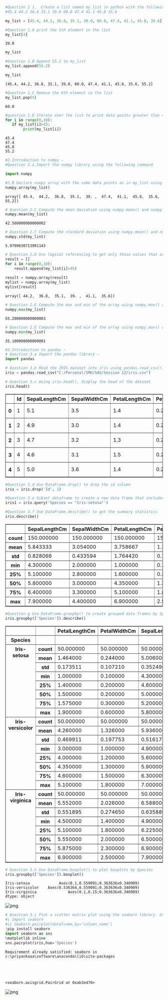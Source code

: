 

```python
#Question 1 1.	Create a list named my_list in python with the following data points - 
#45.4 44.2 36.8 35.1 39.0 60.0 47.4 41.1 45.8 35.6

my_list = [45.4, 44.2, 36.8, 35.1, 39.0, 60.0, 47.4, 41.1, 45.8, 35.6]

#Question 1.A print the 5th element in the list
my_list[4]

```




    39.0




```python
my_list 
```


```python
#Question 1.B Append 55.2 to my_list
my_list.append(55.2)

```


```python
my_list
```




    [45.4, 44.2, 36.8, 35.1, 39.0, 60.0, 47.4, 41.1, 45.8, 35.6, 55.2]




```python
#Question 1.C Remove the 6th element in the list
my_list.pop(5)
```




    60.0




```python
#question 1.D Iterate over the list to print data points greater than 45
for i in range(0,10):
   if my_list[i]>45:
        print(my_list[i])
```

    45.4
    47.4
    45.8
    55.2
    


```python
#2.Introduction to numpy – 
#Question 2.a.Import the numpy library using the following command 

import numpy
```


```python
#2.B Declare numpy array with the same data points as in my_list using numpy.array()
numpy.array(my_list)

```




    array([ 45.4,  44.2,  36.8,  35.1,  39. ,  47.4,  41.1,  45.8,  35.6,  55.2])




```python
# Question 2.C Compute the mean deviation using numpy.mean() and numpy.std() of the above array 
numpy.mean(my_list)

```




    42.560000000000002




```python
# Question 2.C Compute the standard deviation using numpy.mean() and numpy.std() of the above array 
numpy.std(my_list)
```




    5.9709630713981143




```python
# Question 2.D Use logical referencing to get only those values that are less than 45
result = []
for i in range(0,10):
    result.append(my_list[i]<45)
    
result = numpy.array(result)
mylist = numpy.array(my_list)
mylist[result]


```




    array([ 44.2,  36.8,  35.1,  39. ,  41.1,  35.6])




```python
# Question 2.E Compute the max and min of the array using numpy.max() and numpy.min()
numpy.max(my_list)

```




    55.200000000000003




```python
# Question 2.E Compute the max and min of the array using numpy.max() and numpy.min()
numpy.min(my_list)
```




    35.100000000000001




```python
#3.Introduction to pandas – 
# Question 3.a Import the pandas library – 
import pandas

```


```python
# Question 3.b Read the IRIS dataset into iris using pandas.read_csv(). Data file – 
iris = pandas.read_csv("C:/Personal/SMU/SAS/Session 12/iris.csv")
```


```python
# Question 3.c Using iris.head(), display the head of the dataset
iris.head()

```




<div>
<table border="1" class="dataframe">
  <thead>
    <tr style="text-align: right;">
      <th></th>
      <th>Id</th>
      <th>SepalLengthCm</th>
      <th>SepalWidthCm</th>
      <th>PetalLengthCm</th>
      <th>PetalWidthCm</th>
      <th>Species</th>
    </tr>
  </thead>
  <tbody>
    <tr>
      <th>0</th>
      <td>1</td>
      <td>5.1</td>
      <td>3.5</td>
      <td>1.4</td>
      <td>0.2</td>
      <td>Iris-setosa</td>
    </tr>
    <tr>
      <th>1</th>
      <td>2</td>
      <td>4.9</td>
      <td>3.0</td>
      <td>1.4</td>
      <td>0.2</td>
      <td>Iris-setosa</td>
    </tr>
    <tr>
      <th>2</th>
      <td>3</td>
      <td>4.7</td>
      <td>3.2</td>
      <td>1.3</td>
      <td>0.2</td>
      <td>Iris-setosa</td>
    </tr>
    <tr>
      <th>3</th>
      <td>4</td>
      <td>4.6</td>
      <td>3.1</td>
      <td>1.5</td>
      <td>0.2</td>
      <td>Iris-setosa</td>
    </tr>
    <tr>
      <th>4</th>
      <td>5</td>
      <td>5.0</td>
      <td>3.6</td>
      <td>1.4</td>
      <td>0.2</td>
      <td>Iris-setosa</td>
    </tr>
  </tbody>
</table>
</div>




```python
#Question 3.d Use DataFrame.drop() to drop the id column
iris = iris.drop('Id', 1)
```


```python
#Question 3.e Subset dataframe to create a new data frame that includes only the measurements for the setosa species
iris1 = iris.query('Species == "Iris-setosa"')

```


```python
#Question 3.f Use DataFrame.describe() to get the summary statistics
iris.describe()

```




<div>
<table border="1" class="dataframe">
  <thead>
    <tr style="text-align: right;">
      <th></th>
      <th>SepalLengthCm</th>
      <th>SepalWidthCm</th>
      <th>PetalLengthCm</th>
      <th>PetalWidthCm</th>
    </tr>
  </thead>
  <tbody>
    <tr>
      <th>count</th>
      <td>150.000000</td>
      <td>150.000000</td>
      <td>150.000000</td>
      <td>150.000000</td>
    </tr>
    <tr>
      <th>mean</th>
      <td>5.843333</td>
      <td>3.054000</td>
      <td>3.758667</td>
      <td>1.198667</td>
    </tr>
    <tr>
      <th>std</th>
      <td>0.828066</td>
      <td>0.433594</td>
      <td>1.764420</td>
      <td>0.763161</td>
    </tr>
    <tr>
      <th>min</th>
      <td>4.300000</td>
      <td>2.000000</td>
      <td>1.000000</td>
      <td>0.100000</td>
    </tr>
    <tr>
      <th>25%</th>
      <td>5.100000</td>
      <td>2.800000</td>
      <td>1.600000</td>
      <td>0.300000</td>
    </tr>
    <tr>
      <th>50%</th>
      <td>5.800000</td>
      <td>3.000000</td>
      <td>4.350000</td>
      <td>1.300000</td>
    </tr>
    <tr>
      <th>75%</th>
      <td>6.400000</td>
      <td>3.300000</td>
      <td>5.100000</td>
      <td>1.800000</td>
    </tr>
    <tr>
      <th>max</th>
      <td>7.900000</td>
      <td>4.400000</td>
      <td>6.900000</td>
      <td>2.500000</td>
    </tr>
  </tbody>
</table>
</div>




```python
#Question g Use DataFrame.groupby() to create grouped data frames by Species and compute summary statistics using DataFrame.describe()
iris.groupby(['Species']).describe()

```




<div>
<table border="1" class="dataframe">
  <thead>
    <tr style="text-align: right;">
      <th></th>
      <th></th>
      <th>PetalLengthCm</th>
      <th>PetalWidthCm</th>
      <th>SepalLengthCm</th>
      <th>SepalWidthCm</th>
    </tr>
    <tr>
      <th>Species</th>
      <th></th>
      <th></th>
      <th></th>
      <th></th>
      <th></th>
    </tr>
  </thead>
  <tbody>
    <tr>
      <th rowspan="8" valign="top">Iris-setosa</th>
      <th>count</th>
      <td>50.000000</td>
      <td>50.000000</td>
      <td>50.000000</td>
      <td>50.000000</td>
    </tr>
    <tr>
      <th>mean</th>
      <td>1.464000</td>
      <td>0.244000</td>
      <td>5.006000</td>
      <td>3.418000</td>
    </tr>
    <tr>
      <th>std</th>
      <td>0.173511</td>
      <td>0.107210</td>
      <td>0.352490</td>
      <td>0.381024</td>
    </tr>
    <tr>
      <th>min</th>
      <td>1.000000</td>
      <td>0.100000</td>
      <td>4.300000</td>
      <td>2.300000</td>
    </tr>
    <tr>
      <th>25%</th>
      <td>1.400000</td>
      <td>0.200000</td>
      <td>4.800000</td>
      <td>3.125000</td>
    </tr>
    <tr>
      <th>50%</th>
      <td>1.500000</td>
      <td>0.200000</td>
      <td>5.000000</td>
      <td>3.400000</td>
    </tr>
    <tr>
      <th>75%</th>
      <td>1.575000</td>
      <td>0.300000</td>
      <td>5.200000</td>
      <td>3.675000</td>
    </tr>
    <tr>
      <th>max</th>
      <td>1.900000</td>
      <td>0.600000</td>
      <td>5.800000</td>
      <td>4.400000</td>
    </tr>
    <tr>
      <th rowspan="8" valign="top">Iris-versicolor</th>
      <th>count</th>
      <td>50.000000</td>
      <td>50.000000</td>
      <td>50.000000</td>
      <td>50.000000</td>
    </tr>
    <tr>
      <th>mean</th>
      <td>4.260000</td>
      <td>1.326000</td>
      <td>5.936000</td>
      <td>2.770000</td>
    </tr>
    <tr>
      <th>std</th>
      <td>0.469911</td>
      <td>0.197753</td>
      <td>0.516171</td>
      <td>0.313798</td>
    </tr>
    <tr>
      <th>min</th>
      <td>3.000000</td>
      <td>1.000000</td>
      <td>4.900000</td>
      <td>2.000000</td>
    </tr>
    <tr>
      <th>25%</th>
      <td>4.000000</td>
      <td>1.200000</td>
      <td>5.600000</td>
      <td>2.525000</td>
    </tr>
    <tr>
      <th>50%</th>
      <td>4.350000</td>
      <td>1.300000</td>
      <td>5.900000</td>
      <td>2.800000</td>
    </tr>
    <tr>
      <th>75%</th>
      <td>4.600000</td>
      <td>1.500000</td>
      <td>6.300000</td>
      <td>3.000000</td>
    </tr>
    <tr>
      <th>max</th>
      <td>5.100000</td>
      <td>1.800000</td>
      <td>7.000000</td>
      <td>3.400000</td>
    </tr>
    <tr>
      <th rowspan="8" valign="top">Iris-virginica</th>
      <th>count</th>
      <td>50.000000</td>
      <td>50.000000</td>
      <td>50.000000</td>
      <td>50.000000</td>
    </tr>
    <tr>
      <th>mean</th>
      <td>5.552000</td>
      <td>2.026000</td>
      <td>6.588000</td>
      <td>2.974000</td>
    </tr>
    <tr>
      <th>std</th>
      <td>0.551895</td>
      <td>0.274650</td>
      <td>0.635880</td>
      <td>0.322497</td>
    </tr>
    <tr>
      <th>min</th>
      <td>4.500000</td>
      <td>1.400000</td>
      <td>4.900000</td>
      <td>2.200000</td>
    </tr>
    <tr>
      <th>25%</th>
      <td>5.100000</td>
      <td>1.800000</td>
      <td>6.225000</td>
      <td>2.800000</td>
    </tr>
    <tr>
      <th>50%</th>
      <td>5.550000</td>
      <td>2.000000</td>
      <td>6.500000</td>
      <td>3.000000</td>
    </tr>
    <tr>
      <th>75%</th>
      <td>5.875000</td>
      <td>2.300000</td>
      <td>6.900000</td>
      <td>3.175000</td>
    </tr>
    <tr>
      <th>max</th>
      <td>6.900000</td>
      <td>2.500000</td>
      <td>7.900000</td>
      <td>3.800000</td>
    </tr>
  </tbody>
</table>
</div>




```python
# Question 3.h Use DataFrame.boxplot() to plot boxplots by Species
iris.groupby(['Species']).boxplot()

```




    Iris-setosa             Axes(0.1,0.559091;0.363636x0.340909)
    Iris-versicolor    Axes(0.536364,0.559091;0.363636x0.340909)
    Iris-virginica              Axes(0.1,0.15;0.363636x0.340909)
    dtype: object




![png](output_20_1.png)



```python
# Question 3.i Plot a scatter matrix plot using the seaborn library. Use the following to load and plot 
#i Import seaborn
#ii Seaborn.pairplot(dataframe,by=’column_name’)
!pip install seaborn
import seaborn as sns
%matplotlib inline
sns.pairplot(iris,hue='Species')


```

    Requirement already satisfied: seaborn in c:\priyankaaa\software\anaconda\lib\site-packages
    




    <seaborn.axisgrid.PairGrid at 0xab3e470>




![png](output_21_2.png)



```python

```


```python

```
